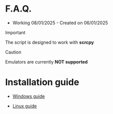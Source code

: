 # F.A.Q.
* Working 08/01/2025 - Created on 06/01/2025

> [!IMPORTANT]
> The script is designed to work with **scrcpy**

> [!CAUTION]
> Emulators are currently **NOT supported**


# Installation guide

* [Windows guide](https://github.com/maikuITA/WolvesvilleADBOT/blob/main/guides/windows.md)

* [Linux guide](https://github.com/maikuITA/WolvesvilleADBOT/blob/main/guides/linux.md)